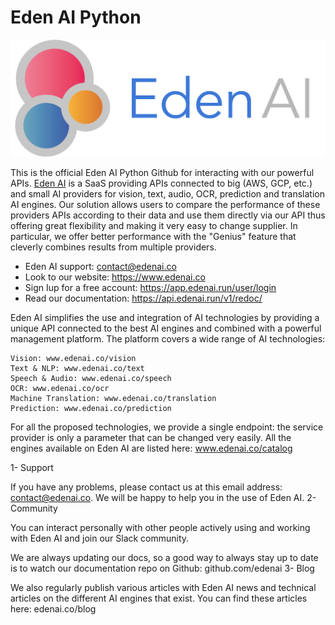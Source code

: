 # Eden AI Python

![Screenshot](https://github.com/edenai/edenai-python/blob/3829feb170f11cfd55aacd877d23c5f8d69e203f/Logo%20complet%20Eden%20AI%20-%20format%20PNG.png)


This is the official Eden AI Python Github for interacting with our powerful APIs. [Eden AI](https://www.edanai.co/) is a SaaS providing APIs connected to big (AWS, GCP, etc.) and small AI providers for vision, text, audio, OCR, prediction and translation AI engines. Our solution allows users to compare the performance of these providers APIs according to their data and use them directly via our API thus offering great flexibility and making it very easy to change supplier. In particular, we offer better performance with the "Genius" feature that cleverly combines results from multiple providers.

* Eden AI support: contact@edenai.co              
* Look to our website: https://www.edenai.co
* Sign Iup for a free account: https://app.edenai.run/user/login
* Read our documentation: https://api.edenai.run/v1/redoc/


Eden AI simplifies the use and integration of AI technologies by providing a unique API connected to the best AI engines and combined with a powerful management platform. The platform covers a wide range of AI technologies:

    Vision: www.edenai.co/vision
    Text & NLP: www.edenai.co/text
    Speech & Audio: www.edenai.co/speech
    OCR: www.edenai.co/ocr
    Machine Translation: www.edenai.co/translation
    Prediction: www.edenai.co/prediction

For all the proposed technologies, we provide a single endpoint: the service provider is only a parameter that can be changed very easily. All the engines available on Eden AI are listed here: www.edenai.co/catalog

1- Support

If you have any problems, please contact us at this email address: contact@edenai.co. We will be happy to help you in the use of Eden AI.
2- Community

You can interact personally with other people actively using and working with Eden AI and join our Slack community.

We are always updating our docs, so a good way to always stay up to date is to watch our documentation repo on Github: github.com/edenai
3- Blog

We also regularly publish various articles with Eden AI news and technical articles on the different AI engines that exist. You can find these articles here: edenai.co/blog
